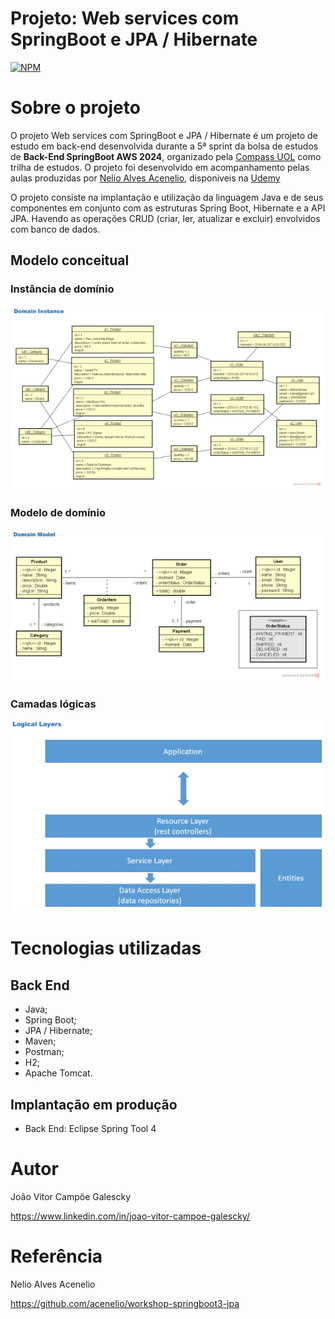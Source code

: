 # Projeto: Web services com SpringBoot e JPA / Hibernate
[![NPM](https://img.shields.io/npm/l/react)](https://github.com/Joaogalescky/Workshop-springboot3-jpa/blob/main/LICENSE) 

# Sobre o projeto

O projeto Web services com SpringBoot e JPA / Hibernate é um projeto de estudo em back-end desenvolvida durante a 5ª sprint da bolsa de estudos de **Back-End SpringBoot AWS 2024**, organizado pela [Compass UOL](https://compass.uol/en/home/) como trilha de estudos.
O projeto foi desenvolvido em acompanhamento pelas aulas produzidas por [Nelio Alves Acenelio](https://github.com/acenelio), disponiveis na [Udemy](https://www.udemy.com/user/nelio-alves/?kw=Nelio&src=sac)

O projeto consiste na implantação e utilização da linguagem Java e de seus componentes em conjunto com as estruturas Spring Boot, Hibernate e a API JPA. Havendo as operações CRUD (criar, ler, atualizar e excluir) envolvidos com banco de dados. 

## Modelo conceitual
### Instância de domínio
![Instância de domínio](https://github.com/Joaogalescky/Workshop-springboot3-jpa/blob/main/assets/Domain%20Instance.png)

### Modelo de domínio
![Modelo de domínio](https://github.com/Joaogalescky/Workshop-springboot3-jpa/blob/main/assets/Domain%20Model.png)

### Camadas lógicas
![Camadas lógicas](https://github.com/Joaogalescky/Workshop-springboot3-jpa/blob/main/assets/Logical%20Layers.png)

# Tecnologias utilizadas
## Back End
- Java;
- Spring Boot;
- JPA / Hibernate;
- Maven;
- Postman;
- H2;
- Apache Tomcat.
## Implantação em produção
- Back End: Eclipse Spring Tool 4

# Autor

João Vitor Campõe Galescky

https://www.linkedin.com/in/joao-vitor-campoe-galescky/

# Referência

Nelio Alves Acenelio

https://github.com/acenelio/workshop-springboot3-jpa
